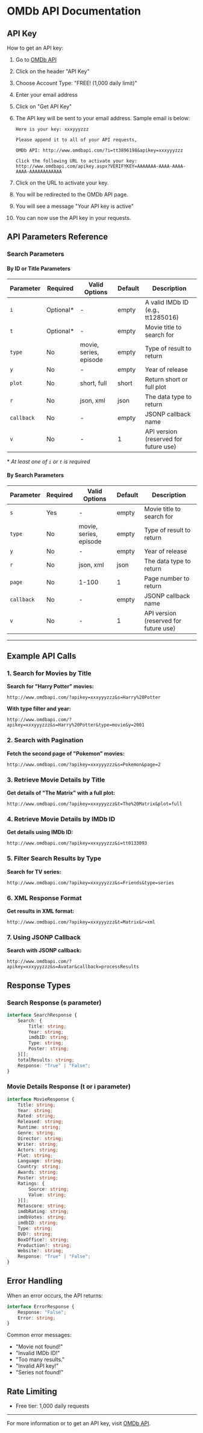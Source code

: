 # OMDb API Documentation

## API Key

How to get an API key:

1. Go to [OMDb API](http://www.omdbapi.com/)
2. Click on the header "API Key"
3. Choose Account Type: "FREE! (1,000 daily limit)"
4. Enter your email address
5. Click on "Get API Key"
6. The API key will be sent to your email address. Sample email is below:

    ```
    Here is your key: xxxyyyzzz

    Please append it to all of your API requests,

    OMDb API: http://www.omdbapi.com/?i=tt3896198&apikey=xxxyyyzzz

    Click the following URL to activate your key: http://www.omdbapi.com/apikey.aspx?VERIFYKEY=AAAAAAA-AAAA-AAAA-AAAA-AAAAAAAAAAAA
    ```

7. Click on the URL to activate your key.
8. You will be redirected to the OMDb API page.
9. You will see a message "Your API key is active"
10. You can now use the API key in your requests.

## API Parameters Reference

### Search Parameters

#### By ID or Title Parameters

| Parameter | Required | Valid Options | Default | Description |
|-----------|----------|---------------|---------|-------------|
| `i` | Optional* | - | empty | A valid IMDb ID (e.g., tt1285016) |
| `t` | Optional* | - | empty | Movie title to search for |
| `type` | No | movie, series, episode | empty | Type of result to return |
| `y` | No | - | empty | Year of release |
| `plot` | No | short, full | short | Return short or full plot |
| `r` | No | json, xml | json | The data type to return |
| `callback` | No | - | empty | JSONP callback name |
| `v` | No | - | 1 | API version (reserved for future use) |

\* *At least one of `i` or `t` is required*

#### By Search Parameters

| Parameter | Required | Valid Options | Default | Description |
|-----------|----------|---------------|---------|-------------|
| `s` | Yes | - | empty | Movie title to search for |
| `type` | No | movie, series, episode | empty | Type of result to return |
| `y` | No | - | empty | Year of release |
| `r` | No | json, xml | json | The data type to return |
| `page` | No | 1-100 | 1 | Page number to return |
| `callback` | No | - | empty | JSONP callback name |
| `v` | No | - | 1 | API version (reserved for future use) |

---

## Example API Calls

### 1. Search for Movies by Title

**Search for "Harry Potter" movies:**
```plaintext
http://www.omdbapi.com/?apikey=xxxyyyzzz&s=Harry%20Potter
```

**With type filter and year:**
```plaintext
http://www.omdbapi.com/?apikey=xxxyyyzzz&s=Harry%20Potter&type=movie&y=2001
```

### 2. Search with Pagination

**Fetch the second page of "Pokemon" movies:**
```plaintext
http://www.omdbapi.com/?apikey=xxxyyyzzz&s=Pokemon&page=2
```

### 3. Retrieve Movie Details by Title

**Get details of "The Matrix" with a full plot:**
```plaintext
http://www.omdbapi.com/?apikey=xxxyyyzzz&t=The%20Matrix&plot=full
```

### 4. Retrieve Movie Details by IMDb ID

**Get details using IMDb ID:**
```plaintext
http://www.omdbapi.com/?apikey=xxxyyyzzz&i=tt0133093
```

### 5. Filter Search Results by Type

**Search for TV series:**
```plaintext
http://www.omdbapi.com/?apikey=xxxyyyzzz&s=Friends&type=series
```

### 6. XML Response Format

**Get results in XML format:**
```plaintext
http://www.omdbapi.com/?apikey=xxxyyyzzz&t=Matrix&r=xml
```

### 7. Using JSONP Callback

**Search with JSONP callback:**
```plaintext
http://www.omdbapi.com/?apikey=xxxyyyzzz&s=Avatar&callback=processResults
```

## Response Types

### Search Response (s parameter)
```typescript
interface SearchResponse {
    Search: {
        Title: string;
        Year: string;
        imdbID: string;
        Type: string;
        Poster: string;
    }[];
    totalResults: string;
    Response: "True" | "False";
}
```

### Movie Details Response (t or i parameter)
```typescript
interface MovieResponse {
    Title: string;
    Year: string;
    Rated: string;
    Released: string;
    Runtime: string;
    Genre: string;
    Director: string;
    Writer: string;
    Actors: string;
    Plot: string;
    Language: string;
    Country: string;
    Awards: string;
    Poster: string;
    Ratings: {
        Source: string;
        Value: string;
    }[];
    Metascore: string;
    imdbRating: string;
    imdbVotes: string;
    imdbID: string;
    Type: string;
    DVD?: string;
    BoxOffice?: string;
    Production?: string;
    Website?: string;
    Response: "True" | "False";
}
```

## Error Handling

When an error occurs, the API returns:
```typescript
interface ErrorResponse {
    Response: "False";
    Error: string;
}
```

Common error messages:
- "Movie not found!"
- "Invalid IMDb ID!"
- "Too many results."
- "Invalid API key!"
- "Series not found!"

## Rate Limiting

- Free tier: 1,000 daily requests
---

For more information or to get an API key, visit [OMDb API](http://www.omdbapi.com/).